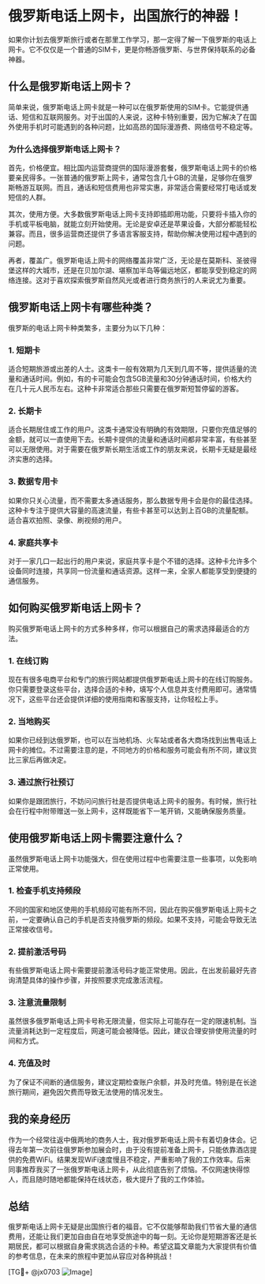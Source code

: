# 俄罗斯电话上网卡，出国旅行的神器！
如果你计划去俄罗斯旅行或者在那里工作学习，那一定得了解一下俄罗斯的电话上网卡。它不仅仅是一个普通的SIM卡，更是你畅游俄罗斯、与世界保持联系的必备神器。

## 什么是俄罗斯电话上网卡？
简单来说，俄罗斯电话上网卡就是一种可以在俄罗斯使用的SIM卡。它能提供通话、短信和互联网服务。对于出国的人来说，这种卡特别重要，因为它解决了在国外使用手机时可能遇到的各种问题，比如高昂的国际漫游费、网络信号不稳定等。

### 为什么选择俄罗斯电话上网卡？
首先，价格便宜。相比国内运营商提供的国际漫游套餐，俄罗斯电话上网卡的价格要亲民得多。一张普通的俄罗斯上网卡，通常包含几十GB的流量，足够你在俄罗斯畅游互联网。而且，通话和短信费用也非常实惠，非常适合需要经常打电话或发短信的人群。

其次，使用方便。大多数俄罗斯电话上网卡支持即插即用功能，只要将卡插入你的手机或平板电脑，就能立刻开始使用。无论是安卓还是苹果设备，大部分都能轻松兼容。而且，很多运营商还提供了多语言客服支持，帮助你解决使用过程中遇到的问题。

再者，覆盖广。俄罗斯电话上网卡的网络覆盖非常广泛，无论是在莫斯科、圣彼得堡这样的大城市，还是在贝加尔湖、堪察加半岛等偏远地区，都能享受到稳定的网络连接。这对于喜欢探索俄罗斯自然风光或者进行商务旅行的人来说尤为重要。

## 俄罗斯电话上网卡有哪些种类？
俄罗斯的电话上网卡种类繁多，主要分为以下几种：

### 1. 短期卡
适合短期旅游或出差的人士。这类卡一般有效期为几天到几周不等，提供适量的流量和通话时间。例如，有的卡可能会包含5GB流量和30分钟通话时间，价格大约在几十元人民币左右。这种卡非常适合那些只需要在俄罗斯短暂停留的游客。

### 2. 长期卡
适合长期居住或工作的用户。这类卡通常没有明确的有效期限，只要你充值足够的金额，就可以一直使用下去。长期卡提供的流量和通话时间都非常丰富，有些甚至可以无限使用。对于需要在俄罗斯长期生活或工作的朋友来说，长期卡无疑是最经济实惠的选择。

### 3. 数据专用卡
如果你只关心流量，而不需要太多通话服务，那么数据专用卡会是你的最佳选择。这种卡专注于提供大容量的高速流量，有些卡甚至可以达到上百GB的流量配额。适合喜欢拍照、录像、刷视频的用户。

### 4. 家庭共享卡
对于一家几口一起出行的用户来说，家庭共享卡是个不错的选择。这种卡允许多个设备同时连接，共享同一份流量和通话资源。这样一来，全家人都能享受到便捷的通信服务。

## 如何购买俄罗斯电话上网卡？
购买俄罗斯电话上网卡的方式多种多样，你可以根据自己的需求选择最适合的方法。

### 1. 在线订购
现在有很多电商平台和专门的旅行网站都提供俄罗斯电话上网卡的在线订购服务。你只需要登录这些平台，选择合适的卡种，填写个人信息并支付费用即可。通常情况下，这些平台还会提供详细的使用指南和客服支持，让你轻松上手。

### 2. 当地购买
如果你已经到达俄罗斯，也可以在当地机场、火车站或者各大商场找到出售电话上网卡的摊位。不过需要注意的是，不同地方的价格和服务可能会有所不同，建议货比三家后再做决定。

### 3. 通过旅行社预订
如果你是跟团旅行，不妨问问旅行社是否提供电话上网卡的服务。有时候，旅行社会在行程中附带赠送一张上网卡，这样既能省下一笔开销，又能确保服务质量。

## 使用俄罗斯电话上网卡需要注意什么？
虽然俄罗斯电话上网卡功能强大，但在使用过程中也需要注意一些事项，以免影响正常使用。

### 1. 检查手机支持频段
不同的国家和地区使用的手机频段可能有所不同，因此在购买俄罗斯电话上网卡之前，一定要确认自己的手机是否支持俄罗斯的频段。如果不支持，可能会导致无法正常接收信号。

### 2. 提前激活号码
有些俄罗斯电话上网卡需要提前激活号码才能正常使用。因此，在出发前最好先咨询清楚具体的操作步骤，并按照要求完成激活流程。

### 3. 注意流量限制
虽然很多俄罗斯电话上网卡号称无限流量，但实际上可能存在一定的限速机制。当流量消耗达到一定程度后，网速可能会被降低。因此，建议合理安排使用流量的时间和方式。

### 4. 充值及时
为了保证不间断的通信服务，建议定期检查账户余额，并及时充值。特别是在长途旅行期间，避免因欠费而导致无法使用的情况发生。

## 我的亲身经历
作为一个经常往返中俄两地的商务人士，我对俄罗斯电话上网卡有着切身体会。记得去年第一次前往俄罗斯参加展会时，由于没有提前准备上网卡，只能依靠酒店提供的免费WiFi。结果发现WiFi速度慢且不稳定，严重影响了我的工作效率。后来同事推荐我买了一张俄罗斯电话上网卡，从此彻底告别了烦恼。不仅网速快得惊人，而且随时随地都能保持在线状态，极大提升了我的工作体验。

## 总结
俄罗斯电话上网卡无疑是出国旅行者的福音。它不仅能够帮助我们节省大量的通信费用，还能让我们更加自由自在地享受旅途中的每一刻。无论你是短期游客还是长期居民，都可以根据自身需求挑选合适的卡种。希望这篇文章能为大家提供有价值的参考信息，在未来的旅程中更加从容应对各种挑战！

[TG💪+ @jx0703 ![Image](https://github.com/user-attachments/assets/dbca1d08-cadb-493c-b0ec-ad6f7a83f270)]